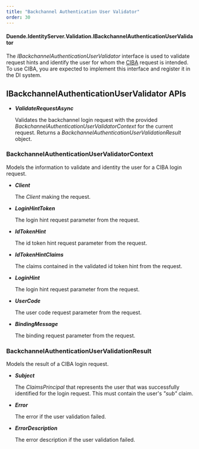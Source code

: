 ```yaml
---
title: "Backchannel Authentication User Validator"
order: 30
---
```


#### Duende.IdentityServer.Validation.IBackchannelAuthenticationUserValidator

The *IBackchannelAuthenticationUserValidator* interface is used to validate request hints and identify the user for whom the [CIBA](/identityserver/v6/ui/ciba) request is intended.
To use CIBA, you are expected to implement this interface and register it in the DI system.

## IBackchannelAuthenticationUserValidator APIs

* ***ValidateRequestAsync***
    
    Validates the backchannel login request with the provided *BackchannelAuthenticationUserValidatorContext* for the current request.
    Returns a *BackchannelAuthenticationUserValidationResult* object.


### BackchannelAuthenticationUserValidatorContext
Models the information to validate and identity the user for a CIBA login request.

* ***Client***
    
    The *Client* making the request.

* ***LoginHintToken***
    
    The login hint request parameter from the request.

* ***IdTokenHint***
    
    The id token hint request parameter from the request.

* ***IdTokenHintClaims***
    
    The claims contained in the validated id token hint from the request.

* ***LoginHint***
    
    The login hint request parameter from the request.

* ***UserCode***
    
    The user code request parameter from the request.

* ***BindingMessage***
    
    The binding request parameter from the request.


### BackchannelAuthenticationUserValidationResult
Models the result of a CIBA login request.

* ***Subject***
    
    The *ClaimsPrincipal* that represents the user that was successfully identified for the login request.
    This must contain the user's *"sub"* claim.

* ***Error***
    
    The error if the user validation failed.

* ***ErrorDescription***
    
    The error description if the user validation failed.
